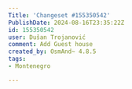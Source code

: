 ```yaml
---
Title: 'Changeset #155350542'
PublishDate: 2024-08-16T23:35:22Z
id: 155350542
user: Dušan Trojanović
comment: Add Guest house
created_by: OsmAnd~ 4.8.5
tags:
- Montenegro

---
```

